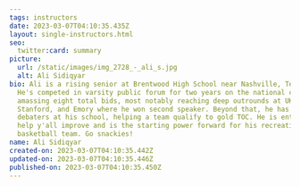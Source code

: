 ```yaml
---
tags: instructors
date: 2023-03-07T04:10:35.435Z
layout: single-instructors.html
seo:
  twitter:card: summary
picture:
  url: /static/images/img_2728_-_ali_s.jpg
  alt: Ali Sidiqyar
bio: Ali is a rising senior at Brentwood High School near Nashville, Tennessee.
  He's competed in varsity public forum for two years on the national circuit
  amassing eight total bids, most notably reaching deep outrounds at UK,
  Stanford, and Emory where he won second speaker. Beyond that, he has coached
  debaters at his school, helping a team qualify to gold TOC. He is enthused to
  help y'all improve and is the starting power forward for his recreational
  basketball team. Go snackies!
name: Ali Sidiqyar
created-on: 2023-03-07T04:10:35.442Z
updated-on: 2023-03-07T04:10:35.446Z
published-on: 2023-03-07T04:10:35.450Z
---
```

